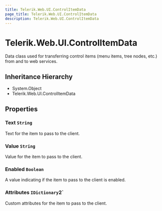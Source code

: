 ```yaml
---
title: Telerik.Web.UI.ControlItemData
page_title: Telerik.Web.UI.ControlItemData
description: Telerik.Web.UI.ControlItemData
---
```


# Telerik.Web.UI.ControlItemData

Data class used for transferring control items (menu items, tree nodes, etc.)
            	from and to web services.

## Inheritance Hierarchy

* System.Object
* Telerik.Web.UI.ControlItemData

## Properties

###  Text `String`

Text for the item to pass to the client.

###  Value `String`

Value for the item to pass to the client.

###  Enabled `Boolean`

A value indicating if the item to pass to the client is enabled.

###  Attributes `IDictionary`2`

Custom attributes for the item to pass to the client.

